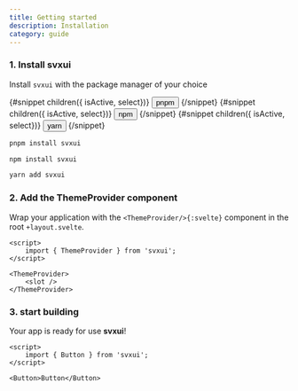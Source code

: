```yaml
---
title: Getting started
description: Installation
category: guide
---
```


<script>
    import { Badge, TabGroup, TabTrigger, TabPanel, Card, Flexbox, Button } from 'svxui';

    let selectedTab = $state('pnpm')
</script>

### 1. Install svxui

Install `svxui` with the package manager of your choice

<TabGroup bind:selected={selectedTab}>
    <Flexbox gap="1" class="p-1 mb-1">
    <TabTrigger value="pnpm">
        {#snippet children({ isActive, select})}
        <Button variant={isActive ? 'soft' : 'clear'} size="2" onclick={select}>pnpm</Button>
        {/snippet}
    </TabTrigger>
    <TabTrigger value="npm">
        {#snippet children({ isActive, select})}
        <Button variant={isActive ? 'soft' : 'clear'} size="2" onclick={select}>npm</Button>
        {/snippet}
    </TabTrigger>
    <TabTrigger value="yarn">
        {#snippet children({ isActive, select})}
        <Button variant={isActive ? 'soft' : 'clear'} size="2" onclick={select}>yarn</Button>
        {/snippet}
    </TabTrigger>
    </Flexbox>
<TabPanel value="pnpm">

```bash
pnpm install svxui
```

</TabPanel>
<TabPanel value="npm">

```bash
npm install svxui
```

</TabPanel>
<TabPanel value="yarn">

```bash
yarn add svxui
```

</TabPanel>
</TabGroup>

### 2. Add the ThemeProvider component

Wrap your application with the `<ThemeProvider/>{:svelte}` component in the root `+layout.svelte`.

```svelte title="+layout.svelte"
<script>
    import { ThemeProvider } from 'svxui';
</script>

<ThemeProvider>
    <slot />
</ThemeProvider>
```

### 3. start building

Your app is ready for use **svxui**!

```svelte title="+page.svelte"
<script>
    import { Button } from 'svxui';
</script>

<Button>Button</Button>
```

<style>
    figure {
        margin-bottom: var(--space-3);
    }
</style>
